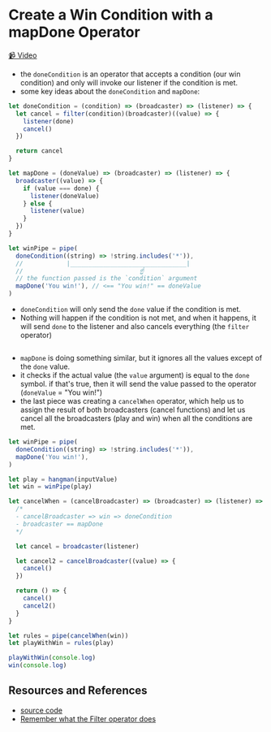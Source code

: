 # Create a Win Condition with a mapDone Operator

[📹 Video](https://egghead.io/lessons/egghead-create-a-win-condition-with-a-mapdone-operator)

- the `doneCondition` is an operator that accepts a condition (our win condition) and only will invoke our listener if the condition is met.
- some key ideas about the `doneCondition` and `mapDone`:

```javascript
let doneCondition = (condition) => (broadcaster) => (listener) => {
  let cancel = filter(condition)(broadcaster)((value) => {
    listener(done)
    cancel()
  })

  return cancel
}

let mapDone = (doneValue) => (broadcaster) => (listener) => {
  broadcaster((value) => {
    if (value === done) {
      listener(doneValue)
    } else {
      listener(value)
    }
  })
}

let winPipe = pipe(
  doneCondition((string) => !string.includes('*')),
  //            |________________________________|
  //                                ☝️
  // the function passed is the `condition` argument
  mapDone('You win!'), // <== "You win!" == doneValue
)
```

- `doneCondition` will only send the `done` value if the condition is met.
- Nothing will happen if the condition is not met, and when it happens, it will send `done` to the listener and also cancels everything (the `filter` operator)

```javascript

```

- `mapDone` is doing something similar, but it ignores all the values except of the `done` value.
- it checks if the actual value (the `value` argument) is equal to the `done` symbol. if that's true, then it will send the value passed to the operator (`doneValue` = "You win!")
- the last piece was creating a `cancelWhen` operator, which help us to assign the result of both broadcasters (cancel functions) and let us cancel all the broadcasters (play and win) when all the conditions are met.

```javascript
let winPipe = pipe(
  doneCondition((string) => !string.includes('*')),
  mapDone('You win!'),
)

let play = hangman(inputValue)
let win = winPipe(play)

let cancelWhen = (cancelBroadcaster) => (broadcaster) => (listener) => {
  /*
  - cancelBroadcaster => win => doneCondition
  - broadcaster == mapDone
  */

  let cancel = broadcaster(listener)

  let cancel2 = cancelBroadcaster((value) => {
    cancel()
  })

  return () => {
    cancel()
    cancel2()
  }
}

let rules = pipe(cancelWhen(win))
let playWithWin = rules(play)

playWithWin(console.log)
win(console.log)
```

## Resources and References

- [source code](https://github.com/johnlindquist/crafting-functions/blob/hangman-win/src/index.js)
- [Remember what the Filter operator does](https://egghead.io/lessons/egghead-prevent-certain-values-with-a-filter-operator)
